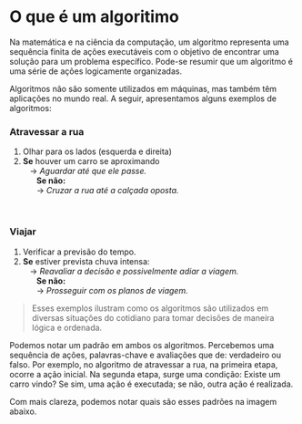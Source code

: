 # O que é um algoritimo
Na matemática e na ciência da computação, um algoritmo representa uma sequência finita de ações executáveis com o objetivo de encontrar uma solução para um problema específico. Pode-se resumir que um algoritmo é uma série de ações logicamente organizadas.

Algoritmos não são somente utilizados em máquinas, mas também têm aplicações no mundo real. A seguir, apresentamos alguns exemplos de algoritmos:


### Atravessar a rua 
1. Olhar para os lados (esquerda e direita) 
2. __Se__ houver um carro se aproximando </br>
    &nbsp;&nbsp; -> _Aguardar até que ele passe._ </br>
&nbsp;&nbsp;&nbsp;&nbsp;&nbsp;   __Se não:__ </br>
&nbsp;&nbsp;&nbsp;&nbsp;&nbsp;                -> _Cruzar a rua até a calçada oposta._

</br>

### Viajar 
1. Verificar a previsão do tempo. 
2. __Se__ estiver prevista chuva intensa: </br>
    &nbsp;&nbsp; -> _Reavaliar a decisão e possivelmente adiar a viagem._ </br>
&nbsp;&nbsp;&nbsp;&nbsp;&nbsp;   __Se não:__ </br>
&nbsp;&nbsp;&nbsp;&nbsp;&nbsp;                -> _Prosseguir com os planos de viagem._

> Esses exemplos ilustram como os algoritmos são utilizados em diversas situações do cotidiano para tomar decisões de maneira lógica e ordenada.

Podemos notar um padrão em ambos os algoritmos. Percebemos uma sequência de ações, palavras-chave e avaliações que de: verdadeiro ou falso. Por exemplo, no algoritmo de atravessar a rua, na primeira etapa, ocorre a ação inicial. Na segunda etapa, surge uma condição: Existe um carro vindo? Se sim, uma ação é executada; se não, outra ação é realizada.

Com mais clareza, podemos notar quais são esses padrões na imagem abaixo.
